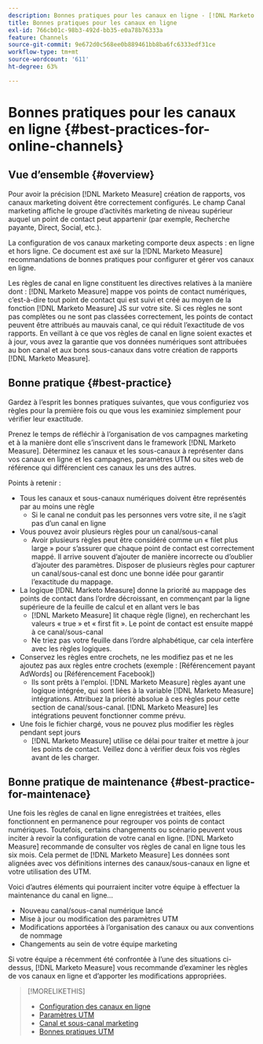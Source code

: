 ```yaml
---
description: Bonnes pratiques pour les canaux en ligne - [!DNL Marketo Measure]
title: Bonnes pratiques pour les canaux en ligne
exl-id: 766cb01c-98b3-492d-bb35-e0a78b76333a
feature: Channels
source-git-commit: 9e672d0c568ee0b889461bb8ba6fc6333edf31ce
workflow-type: tm+mt
source-wordcount: '611'
ht-degree: 63%

---
```


# Bonnes pratiques pour les canaux en ligne {#best-practices-for-online-channels}

## Vue d’ensemble {#overview}

Pour avoir la précision [!DNL Marketo Measure] création de rapports, vos canaux marketing doivent être correctement configurés. Le champ Canal marketing affiche le groupe d’activités marketing de niveau supérieur auquel un point de contact peut appartenir (par exemple, Recherche payante, Direct, Social, etc.).

La configuration de vos canaux marketing comporte deux aspects : en ligne et hors ligne. Ce document est axé sur la [!DNL Marketo Measure] recommandations de bonnes pratiques pour configurer et gérer vos canaux en ligne.

Les règles de canal en ligne constituent les directives relatives à la manière dont : [!DNL Marketo Measure] mappe vos points de contact numériques, c’est-à-dire tout point de contact qui est suivi et créé au moyen de la fonction [!DNL Marketo Measure] JS sur votre site. Si ces règles ne sont pas complètes ou ne sont pas classées correctement, les points de contact peuvent être attribués au mauvais canal, ce qui réduit l’exactitude de vos rapports. En veillant à ce que vos règles de canal en ligne soient exactes et à jour, vous avez la garantie que vos données numériques sont attribuées au bon canal et aux bons sous-canaux dans votre création de rapports [!DNL Marketo Measure].

## Bonne pratique {#best-practice}

Gardez à l’esprit les bonnes pratiques suivantes, que vous configuriez vos règles pour la première fois ou que vous les examiniez simplement pour vérifier leur exactitude.

Prenez le temps de réfléchir à l’organisation de vos campagnes marketing et à la manière dont elle s’inscrivent dans le framework [!DNL Marketo Measure]. Déterminez les canaux et les sous-canaux à représenter dans vos canaux en ligne et les campagnes, paramètres UTM ou sites web de référence qui différencient ces canaux les uns des autres.

Points à retenir :

* Tous les canaux et sous-canaux numériques doivent être représentés par au moins une règle
   * Si le canal ne conduit pas les personnes vers votre site, il ne s’agit pas d’un canal en ligne
* Vous pouvez avoir plusieurs règles pour un canal/sous-canal
   * Avoir plusieurs règles peut être considéré comme un « filet plus large » pour s’assurer que chaque point de contact est correctement mappé. Il arrive souvent d’ajouter de manière incorrecte ou d’oublier d’ajouter des paramètres. Disposer de plusieurs règles pour capturer un canal/sous-canal est donc une bonne idée pour garantir l’exactitude du mappage.
* La logique [!DNL Marketo Measure] donne la priorité au mappage des points de contact dans l’ordre décroissant, en commençant par la ligne supérieure de la feuille de calcul et en allant vers le bas
   * [!DNL Marketo Measure] lit chaque règle (ligne), en recherchant les valeurs « true » et « first fit ». Le point de contact est ensuite mappé à ce canal/sous-canal
   * Ne triez pas votre feuille dans l’ordre alphabétique, car cela interfère avec les règles logiques.
* Conservez les règles entre crochets, ne les modifiez pas et ne les ajoutez pas aux règles entre crochets (exemple : [Référencement payant AdWords] ou [Référencement Facebook])
   * Ils sont prêts à l&#39;emploi. [!DNL Marketo Measure] règles ayant une logique intégrée, qui sont liées à la variable [!DNL Marketo Measure] intégrations. Attribuez la priorité absolue à ces règles pour cette section de canal/sous-canal. [!DNL Marketo Measure] les intégrations peuvent fonctionner comme prévu.
* Une fois le fichier chargé, vous ne pouvez plus modifier les règles pendant sept jours
   * [!DNL Marketo Measure] utilise ce délai pour traiter et mettre à jour les points de contact. Veillez donc à vérifier deux fois vos règles avant de les charger.

## Bonne pratique de maintenance {#best-practice-for-maintenace}

Une fois les règles de canal en ligne enregistrées et traitées, elles fonctionnent en permanence pour regrouper vos points de contact numériques. Toutefois, certains changements ou scénario peuvent vous inciter à revoir la configuration de votre canal en ligne. [!DNL Marketo Measure] recommande de consulter vos règles de canal en ligne tous les six mois. Cela permet de [!DNL Marketo Measure] Les données sont alignées avec vos définitions internes des canaux/sous-canaux en ligne et votre utilisation des UTM.

Voici d’autres éléments qui pourraient inciter votre équipe à effectuer la maintenance du canal en ligne...

* Nouveau canal/sous-canal numérique lancé
* Mise à jour ou modification des paramètres UTM
* Modifications apportées à l’organisation des canaux ou aux conventions de nommage
* Changements au sein de votre équipe marketing

Si votre équipe a récemment été confrontée à l’une des situations ci-dessus, [!DNL Marketo Measure] vous recommande d’examiner les règles de vos canaux en ligne et d’apporter les modifications appropriées.

>[!MORELIKETHIS]
>
>* [Configuration des canaux en ligne](/help/channel-tracking-and-setup/online-channels/online-custom-channel-setup.md)
>* [Paramètres UTM](/help/channel-tracking-and-setup/online-channels/utm-parameters.md)
>* [Canal et sous-canal marketing](/help/channel-tracking-and-setup/online-channels/marketing-channels-and-subchannels.md)
>* [Bonnes pratiques UTM](/help/channel-tracking-and-setup/online-channels/best-practices-for-setting-up-utm-parameters.md)
